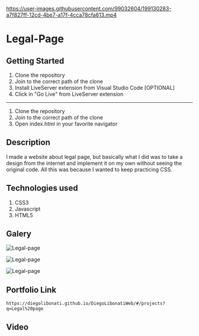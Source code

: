 

https://user-images.githubusercontent.com/99032604/199130283-a7f827ff-12cd-4be7-a17f-4cca78cfa613.mp4

# Legal-Page

## Getting Started

1. Clone the repository
2. Join to the correct path of the clone
3. Install LiveServer extension from Visual Studio Code [OPTIONAL]
4. Click in "Go Live" from LiveServer extension

---

1. Clone the repository
2. Join to the correct path of the clone
3. Open index.html in your favorite navigator

## Description

I made a website about legal page, but basically what I did was to take a design from the internet and implement it on my own without seeing the original code. All this was because I wanted to keep practicing CSS.

## Technologies used

1. CSS3
2. Javascript
3. HTML5

## Galery

![Legal-page](https://raw.githubusercontent.com/DiegoLibonati/DiegoLibonatiWeb/main/data/projects/Css/Imagenes/legal-0.jpg)

![Legal-page](https://raw.githubusercontent.com/DiegoLibonati/DiegoLibonatiWeb/main/data/projects/Css/Imagenes/legal-1.jpg)

![Legal-page](https://raw.githubusercontent.com/DiegoLibonati/DiegoLibonatiWeb/main/data/projects/Css/Imagenes/legal-2.jpg)

## Portfolio Link

`https://diegolibonati.github.io/DiegoLibonatiWeb/#/projects?q=Legal%20page`

## Video
